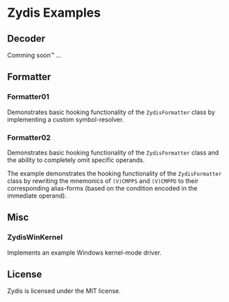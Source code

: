 # Zydis Examples

## Decoder

Comming soon™ ...

## Formatter

### Formatter01
Demonstrates basic hooking functionality of the `ZydisFormatter` class by implementing a custom symbol-resolver.

### Formatter02
Demonstrates basic hooking functionality of the `ZydisFormatter` class and the ability to completely omit specific operands. 

The example demonstrates the hooking functionality of the `ZydisFormatter` class by rewriting the mnemonics of `(V)CMPPS` and `(V)CMPPD` to their corresponding alias-forms (based on the condition encoded in the immediate operand).

## Misc

### ZydisWinKernel
Implements an example Windows kernel-mode driver.

## License

Zydis is licensed under the MIT license.
